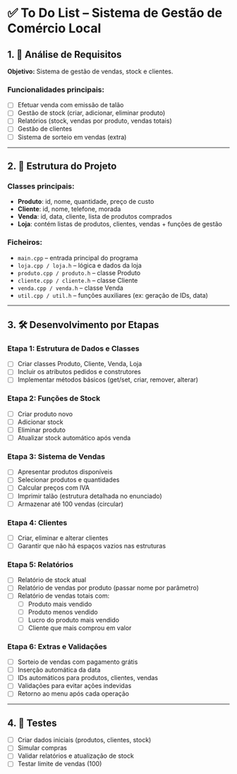 # ✅ To Do List – Sistema de Gestão de Comércio Local

## 1. 📌 Análise de Requisitos

**Objetivo:** Sistema de gestão de vendas, stock e clientes.

### Funcionalidades principais:
- [ ] Efetuar venda com emissão de talão
- [ ] Gestão de stock (criar, adicionar, eliminar produto)
- [ ] Relatórios (stock, vendas por produto, vendas totais)
- [ ] Gestão de clientes
- [ ] Sistema de sorteio em vendas (extra)

---

## 2. 🧱 Estrutura do Projeto

### Classes principais:
- **Produto**: id, nome, quantidade, preço de custo
- **Cliente**: id, nome, telefone, morada
- **Venda**: id, data, cliente, lista de produtos comprados
- **Loja**: contém listas de produtos, clientes, vendas + funções de gestão

### Ficheiros:
- `main.cpp` – entrada principal do programa
- `loja.cpp / loja.h` – lógica e dados da loja
- `produto.cpp / produto.h` – classe Produto
- `cliente.cpp / cliente.h` – classe Cliente
- `venda.cpp / venda.h` – classe Venda
- `util.cpp / util.h` – funções auxiliares (ex: geração de IDs, data)

---

## 3. 🛠 Desenvolvimento por Etapas

### Etapa 1: Estrutura de Dados e Classes
- [ ] Criar classes Produto, Cliente, Venda, Loja
- [ ] Incluir os atributos pedidos e construtores
- [ ] Implementar métodos básicos (get/set, criar, remover, alterar)

### Etapa 2: Funções de Stock
- [ ] Criar produto novo
- [ ] Adicionar stock
- [ ] Eliminar produto
- [ ] Atualizar stock automático após venda

### Etapa 3: Sistema de Vendas
- [ ] Apresentar produtos disponíveis
- [ ] Selecionar produtos e quantidades
- [ ] Calcular preços com IVA
- [ ] Imprimir talão (estrutura detalhada no enunciado)
- [ ] Armazenar até 100 vendas (circular)

### Etapa 4: Clientes
- [ ] Criar, eliminar e alterar clientes
- [ ] Garantir que não há espaços vazios nas estruturas

### Etapa 5: Relatórios
- [ ] Relatório de stock atual
- [ ] Relatório de vendas por produto (passar nome por parâmetro)
- [ ] Relatório de vendas totais com:
  - [ ] Produto mais vendido
  - [ ] Produto menos vendido
  - [ ] Lucro do produto mais vendido
  - [ ] Cliente que mais comprou em valor

### Etapa 6: Extras e Validações
- [ ] Sorteio de vendas com pagamento grátis
- [ ] Inserção automática da data
- [ ] IDs automáticos para produtos, clientes, vendas
- [ ] Validações para evitar ações indevidas
- [ ] Retorno ao menu após cada operação

---

## 4. 🧪 Testes

- [ ] Criar dados iniciais (produtos, clientes, stock)
- [ ] Simular compras
- [ ] Validar relatórios e atualização de stock
- [ ] Testar limite de vendas (100)
